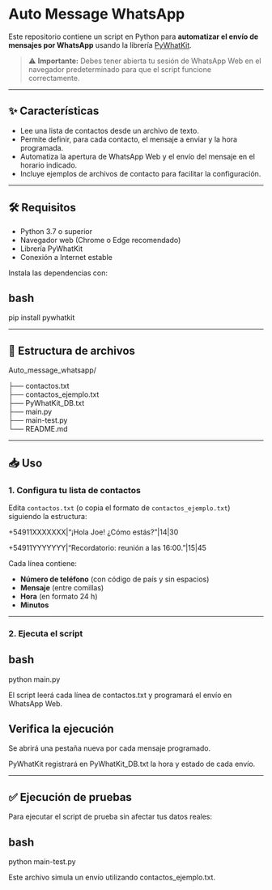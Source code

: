 

# Auto Message WhatsApp

Este repositorio contiene un script en Python para **automatizar el envío de mensajes por WhatsApp** usando la librería [PyWhatKit](https://github.com/Ankit404butfound/PyWhatKit).

> ⚠️ **Importante:** Debes tener abierta tu sesión de WhatsApp Web en el navegador predeterminado para que el script funcione correctamente.

---

## ✨ Características

- Lee una lista de contactos desde un archivo de texto.
- Permite definir, para cada contacto, el mensaje a enviar y la hora programada.
- Automatiza la apertura de WhatsApp Web y el envío del mensaje en el horario indicado.
- Incluye ejemplos de archivos de contacto para facilitar la configuración.

---

## 🛠️ Requisitos

- Python 3.7 o superior  
- Navegador web (Chrome o Edge recomendado)  
- Librería PyWhatKit  
- Conexión a Internet estable  

Instala las dependencias con:

## bash

pip install pywhatkit

---

## 📂 Estructura de archivos

Auto_message_whatsapp/


├── contactos.txt    
├── contactos_ejemplo.txt   
├── PyWhatKit_DB.txt            
├── main.py         
├── main-test.py   
└── README.md                

---

## 📥 Uso


### 1. Configura tu lista de contactos

Edita `contactos.txt` (o copia el formato de `contactos_ejemplo.txt`) siguiendo la estructura:

+54911XXXXXXX|“¡Hola Joe! ¿Cómo estás?”|14|30

+54911YYYYYYY|“Recordatorio: reunión a las 16:00.”|15|45


Cada línea contiene:

- **Número de teléfono** (con código de país y sin espacios)
- **Mensaje** (entre comillas)
- **Hora** (en formato 24 h)
- **Minutos**

---

### 2. Ejecuta el script

## bash

python main.py

El script leerá cada línea de contactos.txt y programará el envío en WhatsApp Web.

## Verifica la ejecución
Se abrirá una pestaña nueva por cada mensaje programado.

PyWhatKit registrará en PyWhatKit_DB.txt la hora y estado de cada envío.

---

## ✅ Ejecución de pruebas

Para ejecutar el script de prueba sin afectar tus datos reales:

## bash
python main-test.py

Este archivo simula un envío utilizando contactos_ejemplo.txt.
